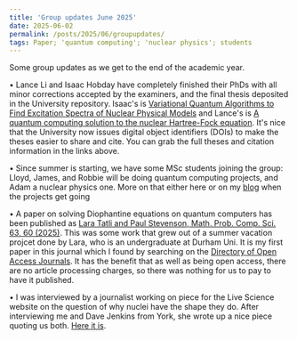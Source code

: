 ```yaml
---
title: 'Group updates June 2025'
date: 2025-06-02
permalink: /posts/2025/06/groupupdates/
tags: Paper; 'quantum computing'; 'nuclear physics'; students
---
```


Some group updates as we get to the end of the academic year.

• Lance Li and Isaac Hobday have completely finished their PhDs with all minor corrections accepted by the examiners, and the final thesis deposited in the 
University repository.  Isaac's is [Variational Quantum Algorithms to Find Excitation Spectra of Nuclear Physical Models](https://doi.org/10.15126/thesis.901646)
and Lance's is [A quantum computing solution to the nuclear Hartree-Fock equation](https://doi.org/10.15126/thesis.901636).  It's nice that the University now issues 
digital object identifiers (DOIs) to make the theses easier to share and cite.  You can grab the full theses and citation information in the links above.  

• Since summer is starting, we have some MSc students joining the group: Lloyd, James, and Robbie will be doing quantum computing projects, and Adam a nuclear physics one.  More on that either here
or on my [blog](http://blogoftheisotopes.blogspot.com) when the projects get going

• A paper on solving Diophantine equations on quantum computers has been published as [Lara Tatli and Paul Stevenson, Math. Prob. Comp. Sci. 63, 60 (2025)](http://doi.org/10.51408/1963-0132).
This was some work that grew out of a summer vacation projcet done by Lara, who is an undergraduate at Durham Uni.  It is my first paper in this journal which I
found by searching on the [Directory of Open Access Journals](http://doaj.org).  It has the benefit that as well as being open access, there are no article processing
charges, so there was nothing for us to pay to have it published.  

• I was interviewed by a journalist working on piece for the Live Science website on the question of why nuclei have the shape they do.  After interviewing me and
Dave Jenkins from York, she wrote up a nice piece quoting us both. [Here it is](https://www.livescience.com/physics-mathematics/why-isnt-an-atoms-nucleus-round).
